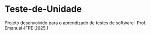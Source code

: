 # Teste-de-Unidade
Projeto desenvolvido para o aprendizado de testes de software- Prof. Emanuel-IFPE-2025.1
